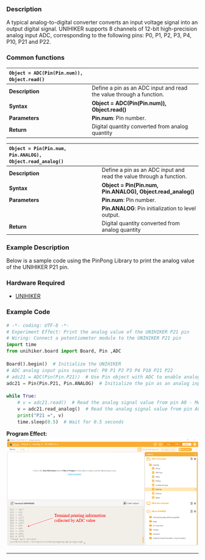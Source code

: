### **Description**
A typical analog-to-digital converter converts an input voltage signal into an output digital signal. UNIHIKER supports 8 channels of 12-bit high-precision analog input ADC, corresponding to the following pins: P0, P1, P2, P3, P4, P10, P21 and P22.
### **Common functions**
| `Object = ADC(Pin(Pin.num)), Object.read()`    |                            |
| :--------------     | :--------------------      |
| **Description**     | Define a pin as an ADC input and read the value through a function.       |  
| **Syntax**          | **Object = ADC(Pin(Pin.num)), Object.read()**         |  
| **Parameters**      | **Pin.num**: Pin number.                     |  
| **Return**          | Digital quantity converted from analog quantity    |  


| `Object = Pin(Pin.num, Pin.ANALOG), Object.read_analog()`    |                            |
| :--------------     | :--------------------      |
| **Description**     | Define a pin as an ADC input and read the value through a function.       |  
| **Syntax**          | **Object = Pin(Pin.num, Pin.ANALOG), Object.read_analog()**         |  
| **Parameters**      | **Pin.num**: Pin number.                     |  
|                     | **Pin.ANALOG**: Pin initialization to level output. |
| **Return**          | Digital quantity converted from analog quantity    |  



### **Example Description**
Below is a sample code using the PinPong Library to print the analog value of the UNIHIKER P21 pin.
### **Hardware Required**

- [UNIHIKER](https://www.dfrobot.com/product-2691.html)
### **Example Code**
```python
# -*- coding: UTF-8 -*-
# Experiment Effect: Print the analog value of the UNIHIKER P21 pin
# Wiring: Connect a potentiometer module to the UNIHIKER P21 pin
import time
from unihiker.board import Board, Pin ,ADC

Board().begin()  # Initialize the UNIHIKER
# ADC analog input pins supported: P0 P1 P2 P3 P4 P10 P21 P22
# adc21 = ADC(Pin(Pin.P21))  # Use Pin object with ADC to enable analog input - Method 1
adc21 = Pin(Pin.P21, Pin.ANALOG)  # Initialize the pin as an analog input - Method 2

while True:
    # v = adc21.read()  # Read the analog signal value from pin A0 - Method 1
    v = adc21.read_analog()  # Read the analog signal value from pin A0 - Method 2
    print("P21 =", v)
    time.sleep(0.5)  # Wait for 0.5 seconds
```
**Program Effect:**
![image.png](img/3_Analog_Input_ADC_/1722840105862-b3479334-2ef9-4f12-9d8c-8974c0bfd11c.png)


---

